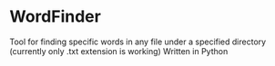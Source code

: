 # WordFinder
Tool for finding specific words in any file under a specified directory (currently only .txt extension is working)
Written in Python
